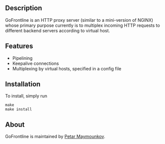 ## Description

GoFrontline is an HTTP proxy server (similar to a mini-version of NGINX)
whose primary purpose currently is to multiplex incoming HTTP requests to 
different backend servers according to virtual host.

## Features

* Pipelining 
* Keepalive connections
* Multiplexing by virtual hosts, specified in a config file

## Installation

To install, simply run

	make
	make install

## About

GoFrontline is maintained by [Petar Maymounkov](http://pdos.csail.mit.edu/~petar/). 
